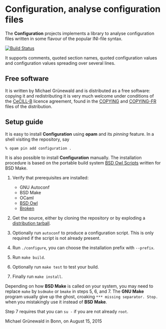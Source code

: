 # Configuration, analyse configuration files

The **Configuration** projects implements a library to analyse
configuration files written in some flavour of the popular INI-file
syntax.

[![Build Status](https://travis-ci.org/michipili/configuration.svg?branch=master)](https://travis-ci.org/michipili/configuration?branch=master)

It supports comments, quoted section names, quoted configuration
values and configuration values spreading over several lines.


## Free software

It is written by Michael Grünewald and is distributed as a free
software: copying it  and redistributing it is
very much welcome under conditions of the [CeCILL-B][licence-url]
licence agreement, found in the [COPYING][licence-en] and
[COPYING-FR][licence-fr] files of the distribution.


## Setup guide

It is easy to install **Configuration** using **opam** and its *pinning*
feature.  In a shell visiting the repository, say

```console
% opam pin add configuration .
```

It is also possible to install **Configuration** manually.
The installation procedure is based on the portable build system
[BSD Owl Scripts][bsdowl-home] written for BSD Make.

1. Verify that prerequisites are installed:
   - GNU Autoconf
   - BSD Make
   - OCaml
   - [BSD Owl][bsdowl-install]
   - [Broken][broken-home]

2. Get the source, either by cloning the repository or by exploding a
   [distribution tarball](releases).

3. Optionally run `autoconf` to produce a configuration script. This
   is only required if the script is not already present.

4. Run `./configure`, you can choose the installation prefix with
   `--prefix`.

5. Run `make build`.

6. Optionally run `make test` to test your build.

7. Finally run `make install`.

Depending on how **BSD Make** is called on your system, you may need to
replace `make` by `bsdmake` or `bmake` in steps 5, 6, and 7.
The **GNU Make** program usually give up the ghost, croaking
`*** missing separator. Stop.` when you mistakingly use it instead of
**BSD Make**.

Step 7 requires that you can `su -` if you are not already `root`.


Michael Grünewald in Bonn, on August 15, 2015


  [licence-url]:        http://www.cecill.info/licences/Licence_CeCILL-B_V1-en.html
  [licence-en]:         COPYING
  [licence-fr]:         COPYING-FR
  [bsdowl-home]:        https://github.com/michipili/bsdowl
  [bsdowl-install]:     https://github.com/michipili/bsdowl/wiki/Install
  [broken-home]:        https://github.com/michipili/broken
